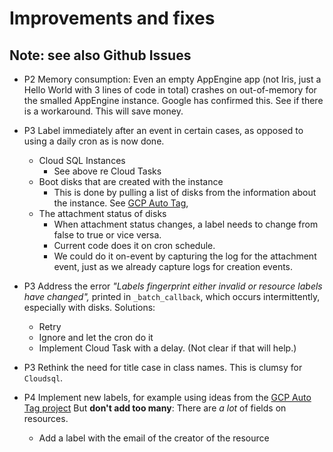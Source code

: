 # Improvements and fixes

## Note: see also Github Issues

* P2 Memory consumption: Even an empty AppEngine app (not Iris, just a Hello World with 3 lines of code in total) crashes on out-of-memory for the smalled AppEngine instance. Google has confirmed this. See if there is a workaround.  This will save money.

* P3 Label immediately after an event in certain cases, as opposed to using a daily cron as is now done.
    * Cloud SQL Instances
        * See above re Cloud Tasks
    * Boot disks that are created with the instance
        * This is done by pulling a list of disks from the information about the instance.
          See [GCP Auto Tag](https://github.com/doitintl/gcp-auto-tag/blob/main/main.py),
    * The attachment status of disks
        * When attachment status changes, a label needs to change from false to true or vice versa.
        * Current code does it on cron schedule.
        * We could do it on-event by capturing the log for the attachment event, just as we already capture logs for
          creation events.

* P3 Address the error *"Labels fingerprint either invalid or resource labels have changed",* printed
  in `_batch_callback`, which occurs intermittently, especially with disks. Solutions:
    - Retry
    - Ignore and let the cron do it
    - Implement Cloud Task with a delay. (Not clear if that will help.)

* P3 Rethink the need for title case in class names. This is clumsy for `Cloudsql`.

* P4 Implement new labels, for example using ideas from
  the [GCP Auto Tag project](https://github.com/doitintl/gcp-auto-tag/)
  But **don't add too many**: There are *a lot* of fields on resources.
    - Add a label with the email of the creator of the resource
